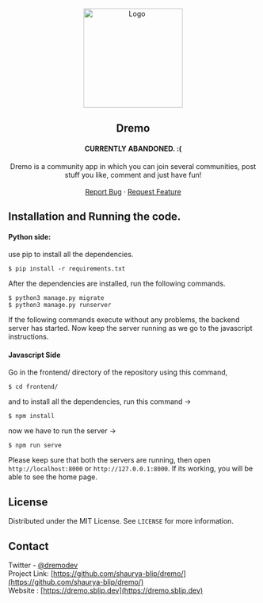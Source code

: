<!-- PROJECT LOGO -->
<br />
<p align="center">
  <a href="http://dremo.sblip.dev">
    <img src="https://dremo.sblip.dev/images/logo.png" alt="Logo" width="200" height="200">
  </a>

  <h2 align="center">Dremo</h3>
    <h4 align="center">CURRENTLY ABANDONED. :(</h2>
  <p align="center">
    Dremo is a community app in which you can join several communities, post stuff you like, comment and just have fun!
    <br />
    <br />
    <a href="https://github.com/shaurya-blip/dremo/issues">Report Bug</a>
    ·
    <a href="https://github.com/shaurya-blip/dremo/issues">Request Feature</a>
  </p>
</p>

## Installation and Running the code.

#### Python side: 

use pip to install all the dependencies.

```
$ pip install -r requirements.txt
```

After the dependencies are installed, run the following commands. 

```
$ python3 manage.py migrate
$ python3 manage.py runserver
```

If the following commands execute without any problems, the backend server has started. Now keep the server running as we go to the javascript instructions.

#### Javascript Side

Go in the frontend/ directory of the repository using this command, 

```
$ cd frontend/
``` 

and to install all the dependencies, run this command ->

```
$ npm install
```

now we have to run the server ->

```
$ npm run serve
```

Please keep sure that both the servers are running, then open `http://localhost:8000` or `http://127.0.0.1:8000`. If its working, you will be able to see the home page.

## License

Distributed under the MIT License. See `LICENSE` for more information.


## Contact

Twitter - [@dremodev](https://twitter.com/dremodev) <br>
Project Link: [https://github.com/shaurya-blip/dremo/](https://github.com/shaurya-blip/dremo/) <br>
Website : [https://dremo.sblip.dev](https://dremo.sblip.dev) <br>
